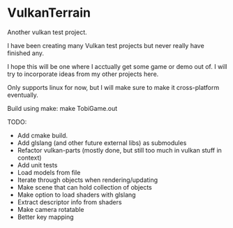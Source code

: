 # VulkanTerrain
Another vulkan test project. 


I have been creating many Vulkan test projects but never really have finished any.

I hope this will be one where I acctually get some game or demo out of. I will try to incorporate ideas from my other projects here.

Only supports linux for now, but I will make sure to make it cross-platform eventually. 

Build using make:
    make TobiGame.out

TODO:
* Add cmake build. 
* Add glslang (and other future external libs) as submodules 
* Refactor vulkan-parts (mostly done, but still too much in vulkan stuff in context)
* Add unit tests
* Load models from file
* Iterate through objects when rendering/updating
* Make scene that can hold collection of objects
* Make option to load shaders with glslang 
* Extract descriptor info from shaders
* Make camera rotatable
* Better key mapping